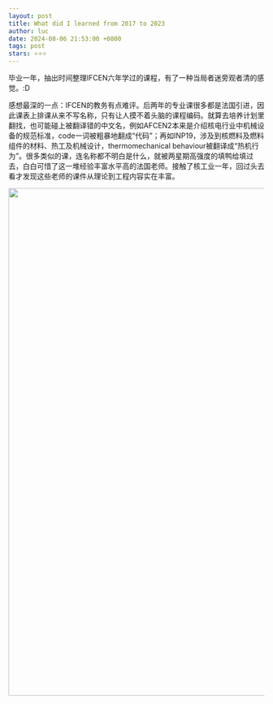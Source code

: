 ```yaml
---
layout: post
title: What did I learned from 2017 to 2023
author: luc
date: 2024-08-06 21:53:00 +0800
tags: post
stars: ⭐⭐⭐
---
```



毕业一年，抽出时间整理IFCEN六年学过的课程，有了一种当局者迷旁观者清的感觉。:D

感想最深的一点：IFCEN的教务有点难评。后两年的专业课很多都是法国引进，因此课表上排课从来不写名称，只有让人摸不着头脑的课程编码。就算去培养计划里翻找，也可能碰上被翻译错的中文名，例如AFCEN2本来是介绍核电行业中机械设备的规范标准，code一词被粗暴地翻成“代码”；再如INP19，涉及到核燃料及燃料组件的材料、热工及机械设计，thermomechanical behaviour被翻译成“热机行为”。很多类似的课，连名称都不明白是什么，就被两星期高强度的填鸭给填过去，白白可惜了这一堆经验丰富水平高的法国老师。接触了核工业一年，回过头去看才发现这些老师的课件从理论到工程内容实在丰富。

<img src="/assets/pics/IFCEN2.png" width="1000">
